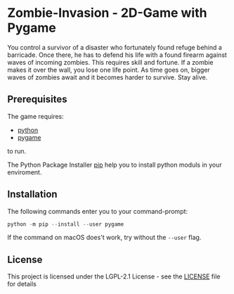 # Zombie-Invasion - 2D-Game with Pygame
You control a survivor of a disaster who fortunately found refuge behind a barricade. Once there, he has to defend his life with a found firearm against waves of incoming zombies. This requires skill and fortune. If a zombie makes it over the wall, you lose one life point. As time goes on, bigger waves of zombies await and it becomes harder to survive. Stay alive.
## Prerequisites
The game requires:
- [python](https://www.python.org/downloads/)
- [pygame](https://www.pygame.org/)

to run.

The Python Package Installer [pip](https://pip.pypa.io) help you to install python moduls in your enviroment.

## Installation
 The following commands enter you to your command-prompt:
```python
python -m pip --install --user pygame
```
If the command on macOS does't work, try without the `--user` flag.

## License
This project is licensed under the LGPL-2.1 License - see the [LICENSE](LICENSE) file for details
